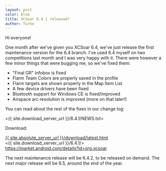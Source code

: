 ```yaml
---
layout: post
color: blue
title: XCSoar 6.4.1 released!
author: Turbo
---
```

Hi everyone!

One month after we've given you XCSoar 6.4, we've just release the first
maintenance version for the 6.4 branch. I've used 6.4 myself on two competitions
last month and I was very happy with it. There were however a few minor things
that were bugging me, so we've fixed them:

* "Final GR" infobox is fixed
* Flarm Team Colors are properly saved in the profile
* Flarm targets are shown properly in the Map Item List
* A few device drivers have been fixed
* Bluetooth support for Windows CE is fixed/improved
* Airspace arc resolution is improved (more on that later!)

You can read about the rest of the fixes in our change log:

 <{{ site.download_server_url }}/6.4.1/NEWS.txt>

Download:

 [{{ site.absolute_server_url }}/download/latest.html](/download/index.html)  
 <{{ site.download_server_url }}/6.4.1/>  
 <https://market.android.com/details?id=org.xcsoar>

The next maintenance release will be 6.4.2, to be released on demand.
The next major release will be 6.5, around the end of the year.


